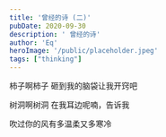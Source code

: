```yaml
---
title: '曾经的诗 (二)'
pubDate: 2020-09-30
description: ' 曾经的诗'
author: 'Eq'
heroImage: '/public/placeholder.jpeg'
tags: ["thinking"]
---
```


柿子啊柿子 砸到我的脑袋让我开窍吧

树洞啊树洞  在我耳边呢喃，告诉我

吹过你的风有多温柔又多寒冷